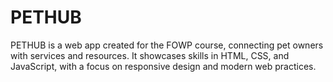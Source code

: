 # PETHUB
PETHUB is a web app created for the FOWP course, connecting pet owners with services and resources. It showcases skills in HTML, CSS, and JavaScript, with a focus on responsive design and modern web practices.
